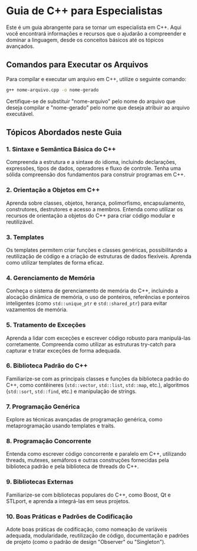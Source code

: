 # Guia de C++ para Especialistas

Este é um guia abrangente para se tornar um especialista em C++. Aqui você encontrará informações e recursos que o ajudarão a compreender e dominar a linguagem, desde os conceitos básicos até os tópicos avançados.

## Comandos para Executar os Arquivos

Para compilar e executar um arquivo em C++, utilize o seguinte comando:

```bash
g++ nome-arquivo.cpp -o nome-gerado
````

Certifique-se de substituir "nome-arquivo" pelo nome do arquivo que deseja compilar e "nome-gerado" pelo nome que deseja atribuir ao arquivo executável.

## Tópicos Abordados neste Guia

### 1. Sintaxe e Semântica Básica do C++

Compreenda a estrutura e a sintaxe do idioma, incluindo declarações, expressões, tipos de dados, operadores e fluxo de controle. Tenha uma sólida compreensão dos fundamentos para construir programas em C++.

### 2. Orientação a Objetos em C++

Aprenda sobre classes, objetos, herança, polimorfismo, encapsulamento, construtores, destrutores e acesso a membros. Entenda como utilizar os recursos de orientação a objetos do C++ para criar código modular e reutilizável.

### 3. Templates

Os templates permitem criar funções e classes genéricas, possibilitando a reutilização de código e a criação de estruturas de dados flexíveis. Aprenda como utilizar templates de forma eficaz.

### 4. Gerenciamento de Memória

Conheça o sistema de gerenciamento de memória do C++, incluindo a alocação dinâmica de memória, o uso de ponteiros, referências e ponteiros inteligentes (como `std::unique_ptr` e `std::shared_ptr`) para evitar vazamentos de memória.

### 5. Tratamento de Exceções

Aprenda a lidar com exceções e escrever código robusto para manipulá-las corretamente. Compreenda como utilizar as estruturas try-catch para capturar e tratar exceções de forma adequada.

### 6. Biblioteca Padrão do C++

Familiarize-se com as principais classes e funções da biblioteca padrão do C++, como contêineres (`std::vector`, `std::list`, `std::map`, etc.), algoritmos (`std::sort`, `std::find`, etc.) e manipulação de strings.

### 7. Programação Genérica

Explore as técnicas avançadas de programação genérica, como metaprogramação usando templates e traits.

### 8. Programação Concorrente

Entenda como escrever código concorrente e paralelo em C++, utilizando threads, mutexes, semáforos e outras construções fornecidas pela biblioteca padrão e pela biblioteca de threads do C++.

### 9. Bibliotecas Externas

Familiarize-se com bibliotecas populares do C++, como Boost, Qt e STLport, e aprenda a integrá-las em seus projetos.

### 10. Boas Práticas e Padrões de Codificação

Adote boas práticas de codificação, como nomeação de variáveis adequada, modularidade, reutilização de código, documentação e padrões de projeto (como o padrão de design "Observer" ou "Singleton").
